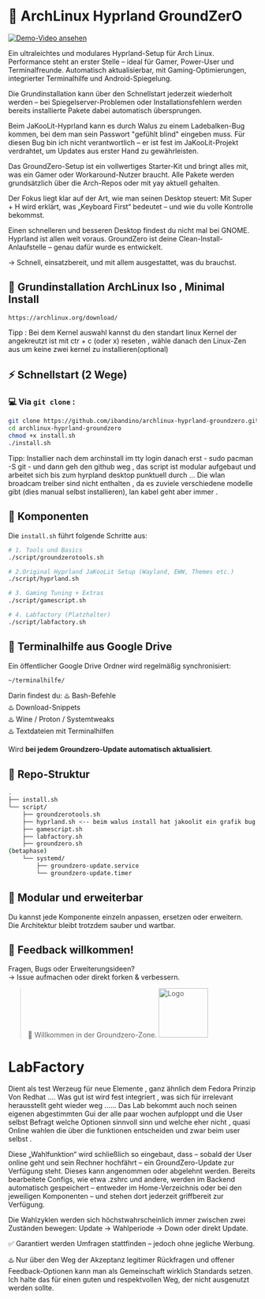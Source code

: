 # 🧱 ArchLinux Hyprland GroundZerO

[![Demo-Video ansehen](https://img.youtube.com/vi/nBtTQXCSSMw/maxresdefault.jpg)](https://www.youtube.com/watch?v=nBtTQXCSSMw)

Ein ultraleichtes und modulares Hyprland-Setup für Arch Linux.
Performance steht an erster Stelle – ideal für Gamer, Power-User und Terminalfreunde.
Automatisch aktualisierbar, mit Gaming-Optimierungen, integrierter Terminalhilfe und Android-Spiegelung.

Die Grundinstallation kann über den Schnellstart jederzeit wiederholt werden – bei Spiegelserver-Problemen oder Installationsfehlern werden bereits installierte Pakete dabei automatisch übersprungen.

Beim JaKooLit-Hyprland kann es durch Walus zu einem Ladebalken-Bug kommen, bei dem man sein Passwort "gefühlt blind" eingeben muss. Für diesen Bug bin ich nicht verantwortlich – er ist fest im JaKooLit-Projekt verdrahtet, um Updates aus erster Hand zu gewährleisten.

Das GroundZero-Setup ist ein vollwertiges Starter-Kit und bringt alles mit, was ein Gamer oder Workaround-Nutzer braucht.
Alle Pakete werden grundsätzlich über die Arch-Repos oder mit yay aktuell gehalten.

Der Fokus liegt klar auf der Art, wie man seinen Desktop steuert:
Mit Super + H wird erklärt, was „Keyboard First“ bedeutet – und wie du volle Kontrolle bekommst.

Einen schnelleren und besseren Desktop findest du nicht mal bei GNOME.
Hyprland ist allen weit voraus.
GroundZero ist deine Clean-Install-Anlaufstelle – genau dafür wurde es entwickelt.

→ Schnell, einsatzbereit, und mit allem ausgestattet, was du brauchst.
## 👣 Grundinstallation ArchLinux Iso , Minimal Install 
```
https://archlinux.org/download/
```
Tipp : Bei dem Kernel auswahl kannst du den standart linux Kernel
der angekreutzt ist mit ctr + c (oder x) reseten , wähle danach den Linux-Zen aus um keine zwei kernel zu installieren(optional)


## ⚡ Schnellstart (2 Wege)
### 💻 Via `git clone` :
```bash
git clone https://github.com/ibandino/archlinux-hyprland-groundzero.git
cd archlinux-hyprland-groundzero
chmod +x install.sh
./install.sh
```
Tipp: Installier nach dem archinstall im tty login danach erst - sudo pacman -S git - und dann geh den github weg ,
das script ist modular aufgebaut und arbeitet sich bis zum hyrpland desktop punktuell durch ...
Die wlan broadcam treiber sind nicht enthalten , da es zuviele verschiedene modelle gibt (dies manual selbst installieren),
lan kabel geht aber immer .

## 🔧 Komponenten
Die `install.sh` führt folgende Schritte aus:
```bash
# 1. Tools und Basics
./script/groundzerotools.sh

# 2.Original Hyprland JaKooLit Setup (Wayland, EWW, Themes etc.)
./script/hyprland.sh

# 3. Gaming Tuning + Extras
./script/gamescript.sh

# 4. Labfactory (Platzhalter)
./script/labfactory.sh

```
## 📁 Terminalhilfe aus Google Drive
Ein öffentlicher Google Drive Ordner wird regelmäßig synchronisiert:
```bash
~/terminalhilfe/
```

Darin findest du:
♨️ Bash-Befehle  
♨️ Download-Snippets  
♨️ Wine / Proton / Systemtweaks  
♨️ Textdateien mit Terminalhilfen

Wird **bei jedem Groundzero-Update automatisch aktualisiert**.

## 📂 Repo-Struktur
```bash
.
├── install.sh
└── script/
    ├── groundzerotools.sh
    ├── hyprland.sh <-- beim walus install hat jakoolit ein grafik bug , ein install balken verdeckt das sudo passwort, es ist ersichtlich wenn walus 20 minuten nicht weiter updaten wo die eingabe ist(JaKooLit Mini bugg) - immer noch vom hersteller abhängig den bug zu debuggen
    ├── gamescript.sh
    ├── labfactory.sh
    ├── groundzero.sh
(betaphase)
    └── systemd/
        ├── groundzero-update.service
        └── groundzero-update.timer
```

## 🧩 Modular und erweiterbar
Du kannst jede Komponente einzeln anpassen, ersetzen oder erweitern.  
Die Architektur bleibt trotzdem sauber und wartbar.

## 📢 Feedback willkommen!
Fragen, Bugs oder Erweiterungsideen?  
→ Issue aufmachen oder direkt forken & verbessern.

> 🫡 Willkommen in der Groundzero-Zone.
> <img src="https://github.com/user-attachments/assets/4f9540f5-c56c-42e6-879a-d3145e49210b" alt="Logo" width="100"/>


# LabFactory
Dient als test Werzeug für neue Elemente , ganz ähnlich dem Fedora Prinzip Von Redhat ....
Was gut ist wird fest integriert , was sich für irrelevant herausstellt geht wieder weg ......
Das Lab bekommt auch noch seinen eigenen abgestimmten Gui der alle paar wochen aufploppt und die User selbst Befragt welche Optionen sinnvoll sinn und welche eher nicht , quasi Online wahlen die über die funktionen entscheiden und zwar beim user selbst . 

Diese „Wahlfunktion“ wird schließlich so eingebaut, dass – sobald der User online geht und sein Rechner hochfährt – ein GroundZero-Update zur Verfügung steht.
Dieses kann angenommen oder abgelehnt werden. Bereits bearbeitete Configs, wie etwa .zshrc und andere, werden im Backend automatisch gespeichert – entweder im Home-Verzeichnis oder bei den jeweiligen Komponenten – und stehen dort jederzeit griffbereit zur Verfügung.

Die Wahlzyklen werden sich höchstwahrscheinlich immer zwischen zwei Zuständen bewegen:
Update → Wahlperiode → Down oder direkt Update.

✅ Garantiert werden Umfragen stattfinden – jedoch ohne jegliche Werbung.

♨️ Nur über den Weg der Akzeptanz legitimer Rückfragen und offener Feedback-Optionen kann man als Gemeinschaft wirklich Standards setzen.
Ich halte das für einen guten und respektvollen Weg, der nicht ausgenutzt werden sollte.
